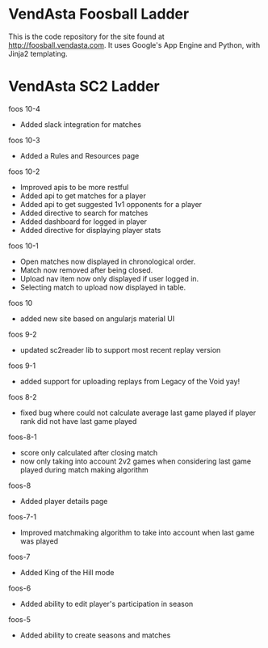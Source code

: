 # VendAsta Foosball Ladder

This is the code repository for the site found at http://foosball.vendasta.com.
It uses Google's App Engine and Python, with Jinja2 templating.

# VendAsta SC2 Ladder
foos 10-4
- Added slack integration for matches

foos 10-3
- Added a Rules and Resources page

foos 10-2
- Improved apis to be more restful
- Added api to get matches for a player
- Added api to get suggested 1v1 opponents for a player
- Added directive to search for matches
- Added dashboard for logged in player
- Added directive for displaying player stats

foos 10-1
- Open matches now displayed in chronological order.
- Match now removed after being closed.
- Upload nav item now only displayed if user logged in.
- Selecting match to upload now displayed in table.

foos 10
- added new site based on angularjs material UI

foos 9-2
- updated sc2reader lib to support most recent replay version

foos 9-1
- added support for uploading replays from Legacy of the Void yay!

foos 8-2
- fixed bug where could not calculate average last game played if player rank did not have last game played

foos-8-1
- score only calculated after closing match
- now only taking into account 2v2 games when considering last game played during match making algorithm

foos-8
- Added player details page

foos-7-1
- Improved matchmaking algorithm to take into account when last game was played

foos-7
- Added King of the Hill mode

foos-6
- Added ability to edit player's participation in season

foos-5
- Added ability to create seasons and matches
